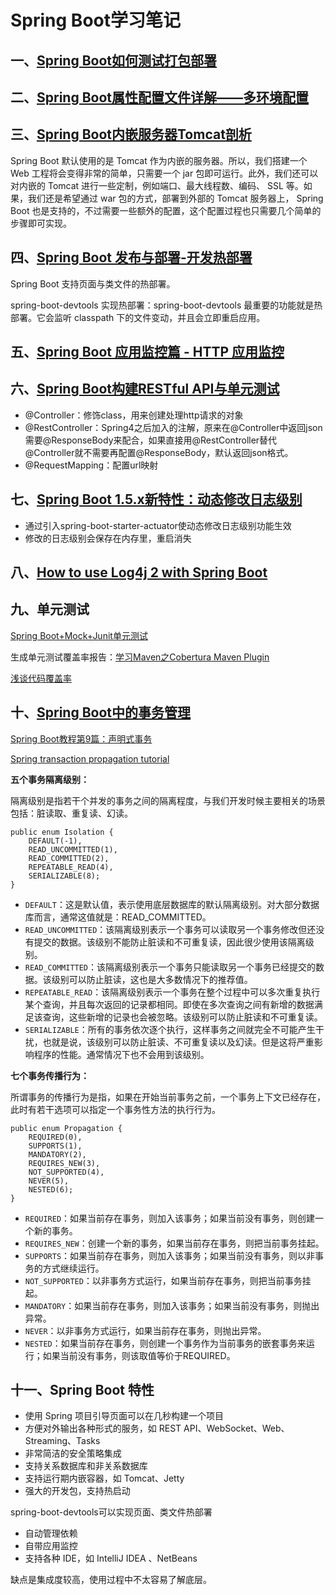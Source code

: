 # Spring Boot学习笔记

## 一、[Spring Boot如何测试打包部署](http://www.ityouknow.com/springboot/2017/05/09/springboot-deploy.html)

## 二、[Spring Boot属性配置文件详解——多环境配置](http://blog.didispace.com/springbootproperties/)

## 三、[Spring Boot内嵌服务器Tomcat剖析](http://blog.720ui.com/2016/springboot_05_server_tomcat/)

Spring Boot 默认使用的是 Tomcat 作为内嵌的服务器。所以，我们搭建一个 Web 工程将会变得非常的简单，只需要一个 jar 包即可运行。此外，我们还可以对内嵌的 Tomcat 进行一些定制，例如端口、最大线程数、编码、 SSL 等。如果，我们还是希望通过 war 包的方式，部署到外部的 Tomcat 服务器上， Spring Boot 也是支持的，不过需要一些额外的配置，这个配置过程也只需要几个简单的步骤即可实现。

## 四、[Spring Boot 发布与部署-开发热部署](http://blog.720ui.com/2017/springboot_08_deploy_autoload/)

Spring Boot 支持页面与类文件的热部署。

spring-boot-devtools 实现热部署：spring-boot-devtools 最重要的功能就是热部署。它会监听 classpath 下的文件变动，并且会立即重启应用。

## 五、[Spring Boot 应用监控篇 - HTTP 应用监控](http://blog.720ui.com/2017/springboot_09_actuator_http/)

## 六、[Spring Boot构建RESTful API与单元测试](http://blog.didispace.com/springbootrestfulapi/)

- @Controller：修饰class，用来创建处理http请求的对象
- @RestController：Spring4之后加入的注解，原来在@Controller中返回json需要@ResponseBody来配合，如果直接用@RestController替代@Controller就不需要再配置@ResponseBody，默认返回json格式。
- @RequestMapping：配置url映射

## 七、[Spring Boot 1.5.x新特性：动态修改日志级别](http://blog.didispace.com/spring-boot-1-5-x-feature-1/)

- 通过引入spring-boot-starter-actuator使动态修改日志级别功能生效
- 修改的日志级别会保存在内存里，重启消失

## 八、[How to use Log4j 2 with Spring Boot](https://www.callicoder.com/spring-boot-log4j-2-example/)

## 九、单元测试

[Spring Boot+Mock+Junit单元测试](https://dzone.com/articles/spring-boot-unit-testing-and-mocking-with-mockito)

生成单元测试覆盖率报告：[学习Maven之Cobertura Maven Plugin](http://www.cnblogs.com/qyf404/p/5040593.html)

[浅谈代码覆盖率](https://tech.youzan.com/code-coverage/)

## 十、[Spring Boot中的事务管理](http://blog.didispace.com/springboottransactional/)

[Spring Boot教程第9篇：声明式事务](http://www.fangzhipeng.com/2017/05/05/SpringBoot%E9%9D%9E%E5%AE%98%E6%96%B9%E6%95%99%E7%A8%8B-%E7%AC%AC%E4%B8%83%E7%AF%87-springboot%E5%BC%80%E5%90%AF%E5%A3%B0%E6%98%8E%E5%BC%8F%E4%BA%8B%E5%8A%A1/)

[Spring transaction propagation tutorial](http://www.byteslounge.com/tutorials/spring-transaction-propagation-tutorial)

**五个事务隔离级别：**

隔离级别是指若干个并发的事务之间的隔离程度，与我们开发时候主要相关的场景包括：脏读取、重复读、幻读。

```
public enum Isolation {
    DEFAULT(-1),
    READ_UNCOMMITTED(1),
    READ_COMMITTED(2),
    REPEATABLE_READ(4),
    SERIALIZABLE(8);
}
```

- `DEFAULT`：这是默认值，表示使用底层数据库的默认隔离级别。对大部分数据库而言，通常这值就是：READ_COMMITTED。
- `READ_UNCOMMITTED`：该隔离级别表示一个事务可以读取另一个事务修改但还没有提交的数据。该级别不能防止脏读和不可重复读，因此很少使用该隔离级别。
- `READ_COMMITTED`：该隔离级别表示一个事务只能读取另一个事务已经提交的数据。该级别可以防止脏读，这也是大多数情况下的推荐值。
- `REPEATABLE_READ`：该隔离级别表示一个事务在整个过程中可以多次重复执行某个查询，并且每次返回的记录都相同。即使在多次查询之间有新增的数据满足该查询，这些新增的记录也会被忽略。该级别可以防止脏读和不可重复读。
- `SERIALIZABLE`：所有的事务依次逐个执行，这样事务之间就完全不可能产生干扰，也就是说，该级别可以防止脏读、不可重复读以及幻读。但是这将严重影响程序的性能。通常情况下也不会用到该级别。

**七个事务传播行为：**

所谓事务的传播行为是指，如果在开始当前事务之前，一个事务上下文已经存在，此时有若干选项可以指定一个事务性方法的执行行为。

```
public enum Propagation {
    REQUIRED(0),
    SUPPORTS(1),
    MANDATORY(2),
    REQUIRES_NEW(3),
    NOT_SUPPORTED(4),
    NEVER(5),
    NESTED(6);
}
```

* `REQUIRED`：如果当前存在事务，则加入该事务；如果当前没有事务，则创建一个新的事务。
* `REQUIRES_NEW`：创建一个新的事务，如果当前存在事务，则把当前事务挂起。
* `SUPPORTS`：如果当前存在事务，则加入该事务；如果当前没有事务，则以非事务的方式继续运行。
* `NOT_SUPPORTED`：以非事务方式运行，如果当前存在事务，则把当前事务挂起。
* `MANDATORY`：如果当前存在事务，则加入该事务；如果当前没有事务，则抛出异常。
* `NEVER`：以非事务方式运行，如果当前存在事务，则抛出异常。
* `NESTED`：如果当前存在事务，则创建一个事务作为当前事务的嵌套事务来运行；如果当前没有事务，则该取值等价于REQUIRED。

## 十一、Spring Boot 特性

- 使用 Spring 项目引导页面可以在几秒构建一个项目
- 方便对外输出各种形式的服务，如 REST API、WebSocket、Web、Streaming、Tasks
- 非常简洁的安全策略集成
- 支持关系数据库和非关系数据库
- 支持运行期内嵌容器，如 Tomcat、Jetty
- 强大的开发包，支持热启动

spring-boot-devtools可以实现页面、类文件热部署

- 自动管理依赖
- 自带应用监控
- 支持各种 IDE，如 IntelliJ IDEA 、NetBeans

缺点是集成度较高，使用过程中不太容易了解底层。